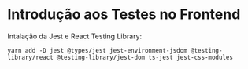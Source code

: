 # Introdução aos Testes no Frontend

Intalação da Jest e React Testing Library:

```
yarn add -D jest @types/jest jest-environment-jsdom @testing-library/react @testing-library/jest-dom ts-jest jest-css-modules
```